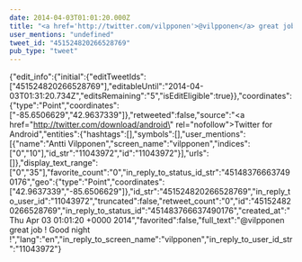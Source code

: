 ```yaml
---
date: 2014-04-03T01:01:20.000Z
title: "<a href='http://twitter.com/vilpponen'>@vilpponen</a> great job ! Good night !″"
user_mentions: "undefined"
tweet_id: "451524820266528769"
pub_type: "tweet"
---
```

{"edit_info":{"initial":{"editTweetIds":["451524820266528769"],"editableUntil":"2014-04-03T01:31:20.734Z","editsRemaining":"5","isEditEligible":true}},"coordinates":{"type":"Point","coordinates":["-85.6506629","42.9637339"]},"retweeted":false,"source":"<a href=\"http://twitter.com/download/android\" rel=\"nofollow\">Twitter for Android</a>","entities":{"hashtags":[],"symbols":[],"user_mentions":[{"name":"Antti Vilpponen","screen_name":"vilpponen","indices":["0","10"],"id_str":"11043972","id":"11043972"}],"urls":[]},"display_text_range":["0","35"],"favorite_count":"0","in_reply_to_status_id_str":"451483766637490176","geo":{"type":"Point","coordinates":["42.9637339","-85.6506629"]},"id_str":"451524820266528769","in_reply_to_user_id":"11043972","truncated":false,"retweet_count":"0","id":"451524820266528769","in_reply_to_status_id":"451483766637490176","created_at":"Thu Apr 03 01:01:20 +0000 2014","favorited":false,"full_text":"@vilpponen great job ! Good night !","lang":"en","in_reply_to_screen_name":"vilpponen","in_reply_to_user_id_str":"11043972"}
